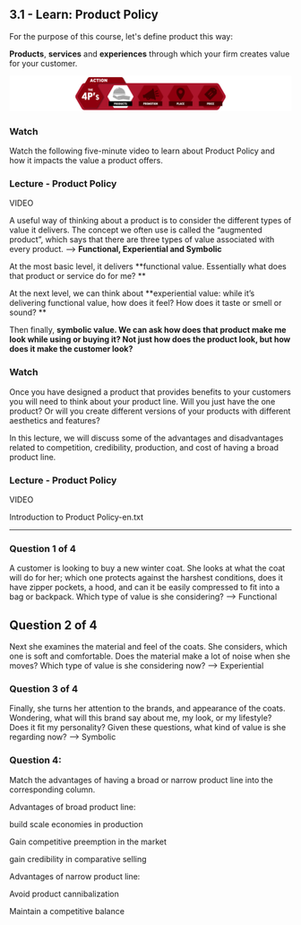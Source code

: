 ## 3.1 - Learn: Product Policy

For the purpose of this course, let's define product this way:

**Products**, **services** and **experiences** through which your firm creates value for your customer.

![](./4P_s_Products.png)

### Watch

Watch the following five-minute video to learn about Product Policy and how it impacts the value a product offers.

### Lecture - Product Policy

VIDEO

A useful way of thinking about a product is to consider the different types of value it delivers. The concept we often use is called the “augmented product”, which says that there are three types of value associated with every product. --> **Functional, Experiential and Symbolic**

At the most basic level, it delivers **functional value. Essentially what does that product or service do for me? **

At the next level, we can think about **experiential value: while it’s delivering functional value, how does it feel? How does it taste or smell or sound? **

Then finally, **symbolic value. We can ask how does that product make me look while using or buying it? Not just how does the product look, but how does it make the customer look?**

### Watch

Once you have designed a product that provides benefits to your customers you will need to think about your product line. Will you just have the one product? Or will you create different versions of your products with different aesthetics and features?

In this lecture, we will discuss some of the advantages and disadvantages related to competition, credibility, production, and cost of having a broad product line. 

### Lecture - Product Policy

VIDEO

Introduction to Product Policy-en.txt

---------------------

### Question 1 of 4

A customer is looking to buy a new winter coat. She looks at what the coat will do for her; which one protects against the harshest conditions, does it have zipper pockets, a hood, and can it be easily compressed to fit into a bag or backpack. Which type of value is she considering? --> Functional

## Question 2 of 4

Next she examines the material and feel of the coats. She considers, which one is soft and comfortable. Does the material make a lot of noise when she moves? Which type of value is she considering now? --> Experiential

### Question 3 of 4

Finally, she turns her attention to the brands, and appearance of the coats. Wondering, what will this brand say about me, my look, or my lifestyle? Does it fit my personality? Given these questions, what kind of value is she regarding now? --> Symbolic



### Question 4:

Match the advantages of having a broad or narrow product line into the corresponding column.

Advantages of broad product line:

build scale economies in production

Gain competitive preemption in the market

gain credibility in comparative selling



Advantages of narrow product line:

Avoid product cannibalization

Maintain a competitive balance

